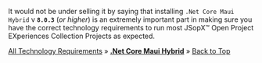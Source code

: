 ﻿
It would not be under selling it by saying that installing `.Net Core Maui Hybrid` v **`8.0.3`** (_or higher_) is an extremely important part in making sure you have the correct technology requirements to run most JSopX™ Open Project EXperiences Collection Projects as expected.



[All Technology Requirements](https://github.com/JasonSilvestri/JSopX.BridgeTooFar/blob/master/JSopX.BridgeTooFar/Docs/JSopX/Master/Technologies.md)  »  [**.Net Core Maui Hybrid**](#net-core-maui-hybrid)  »  [Back to Top](#table-of-contents)
